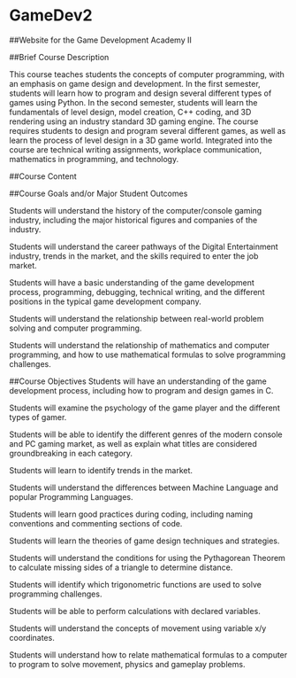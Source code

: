 GameDev2
========

##Website for the Game Development Academy II

##Brief Course Description

This course teaches students the concepts of computer programming, with an emphasis on game design and development. In the first semester, students will learn how to program and design several different types of games using Python. In the second semester, students will learn the fundamentals of level design, model creation, C++ coding, and 3D rendering using an industry standard 3D gaming engine. The course requires students to design and program several different games, as well as learn the process of level design in a 3D game world. Integrated into the course are technical writing assignments, workplace communication, mathematics in programming, and technology. 

##Course Content

##Course Goals and/or Major Student Outcomes

Students will understand the history of the computer/console gaming industry, including the major historical figures and companies of the industry.

Students will understand the career pathways of the Digital Entertainment industry, trends in the market, and the skills required to enter the job market. 

Students will have a basic understanding of the game development process, programming, debugging, technical writing, and the different positions in the typical game development company.

Students will understand the relationship between real-world problem solving and computer programming.

Students will understand the relationship of mathematics and computer programming, and how to use mathematical formulas to solve programming challenges. 

##Course Objectives
Students will have an understanding of the game development process, including how to program and design games in C.

Students will examine the psychology of the game player and the different types of gamer.

Students will be able to identify the different genres of the modern console and PC gaming market, as well as explain what titles are considered groundbreaking in each category. 

Students will learn to identify trends in the market.

Students will understand the differences between Machine Language and popular Programming Languages.

Students will learn good practices during coding, including naming conventions and commenting sections of code. 

Students will learn the theories of game design techniques and strategies.

Students will understand the conditions for using the Pythagorean Theorem to calculate missing sides of a triangle to determine distance.

Students will identify which trigonometric functions are used to solve programming challenges.

Students will be able to perform calculations with declared variables.

Students will understand the concepts of movement using variable x/y coordinates.

Students will understand how to relate mathematical formulas to a computer to program to solve movement, physics and gameplay problems.
